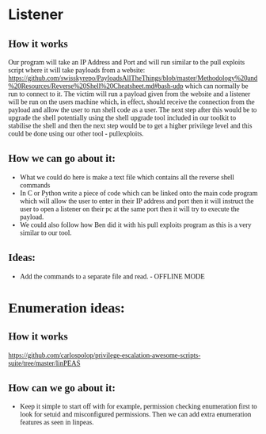 # Listener
<span style="font-family: Baskerville Old Face; font-size: 1em;">

## How it works
Our program will take an IP Address and Port and will run similar to the pull exploits script where it will take payloads from a website: <https://github.com/swisskyrepo/PayloadsAllTheThings/blob/master/Methodology%20and%20Resources/Reverse%20Shell%20Cheatsheet.md#bash-udp>
which can normally be run to connect to it. The victim will run a payload given from the website and a listener will be run on the users machine which, in effect, should receive the connection from the payload and allow the user to run shell code as a user. The next step after this would be to upgrade the shell potentially using the shell upgrade tool included in our toolkit to stabilise the shell and then the next step would be to get a higher privilege level and this could be done using our other tool - pullexploits.

## How we can go about it:
- What we could do here is make a text file which contains all the reverse shell commands
- In C or Python write a piece of code which can be linked onto the main code program which will allow the user to enter in their IP address and port then it will instruct the user to open a listener on their pc at the same port then it will try to execute the payload.
- We could also follow how Ben did it with his pull exploits program as this is a very similar to our tool.

## Ideas:
- Add the commands to a separate file and read. - OFFLINE  MODE

# Enumeration ideas:

## How it works
https://github.com/carlospolop/privilege-escalation-awesome-scripts-suite/tree/master/linPEAS
## How can we go about it:
- Keep it simple to start off with for example, permission checking enumeration first to look for setuid and misconfigured permissions. Then we can add extra enumeration features as seen in linpeas.
